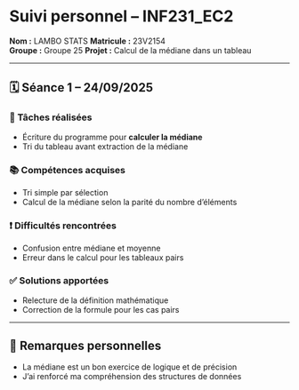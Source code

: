# Suivi personnel – INF231_EC2

**Nom :** LAMBO STATS
**Matricule :** 23V2154  
**Groupe :** Groupe 25
**Projet :** Calcul de la médiane dans un tableau

---

## 🗓️ Séance 1 – 24/09/2025

### 🔧 Tâches réalisées
- Écriture du programme pour **calculer la médiane**
- Tri du tableau avant extraction de la médiane

### 📚 Compétences acquises
- Tri simple par sélection
- Calcul de la médiane selon la parité du nombre d’éléments

### ❗ Difficultés rencontrées
- Confusion entre médiane et moyenne
- Erreur dans le calcul pour les tableaux pairs

### ✅ Solutions apportées
- Relecture de la définition mathématique
- Correction de la formule pour les cas pairs

---

## 📌 Remarques personnelles
- La médiane est un bon exercice de logique et de précision
- J’ai renforcé ma compréhension des structures de données
